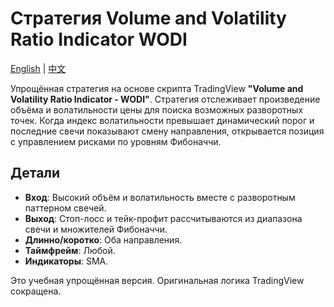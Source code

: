 # Стратегия Volume and Volatility Ratio Indicator WODI
[English](README.md) | [中文](README_cn.md)

Упрощённая стратегия на основе скрипта TradingView **"Volume and Volatility Ratio Indicator - WODI"**. Стратегия отслеживает произведение объёма и волатильности цены для поиска возможных разворотных точек. Когда индекс волатильности превышает динамический порог и последние свечи показывают смену направления, открывается позиция с управлением рисками по уровням Фибоначчи.

## Детали

- **Вход**: Высокий объём и волатильность вместе с разворотным паттерном свечей.
- **Выход**: Стоп-лосс и тейк-профит рассчитываются из диапазона свечи и множителей Фибоначчи.
- **Длинно/коротко**: Оба направления.
- **Таймфрейм**: Любой.
- **Индикаторы**: SMA.

Это учебная упрощённая версия. Оригинальная логика TradingView сокращена.
